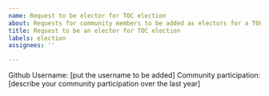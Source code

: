 ```yaml
---
name: Request to be elector for TOC election
about: Requests for community members to be added as electors for a TOC election cycle.
title: Request to be an elector for TOC election
labels: election
assignees: ''

---
```


Github Username: [put the username to be added]
Community participation: [describe your community participation over the last year]

